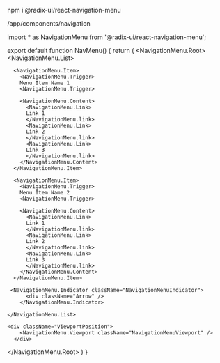 npm i @radix-ui/react-navigation-menu

/app/components/navigation

import \* as NavigationMenu from '@radix-ui/react-navigation-menu';

export default function NavMenu() {
return (
<NavigationMenu.Root>
<NavigationMenu.List>

      <NavigationMenu.Item>
        <NavigationMenu.Trigger>
        Menu Item Name 1
        <NavigationMenu.Trigger>

        <NavigationMenu.Content>
          <NavigationMenu.Link>
          Link 1
          </NavigationMenu.link>
          <NavigationMenu.Link>
          Link 2
          </NavigationMenu.link>
          <NavigationMenu.Link>
          Link 3
          </NavigationMenu.link>
        </NavigationMenu.Content>
      </NavigationMenu.Item>

      <NavigationMenu.Item>
        <NavigationMenu.Trigger>
        Menu Item Name 2
        <NavigationMenu.Trigger>

        <NavigationMenu.Content>
          <NavigationMenu.Link>
          Link 1
          </NavigationMenu.link>
          <NavigationMenu.Link>
          Link 2
          </NavigationMenu.link>
          <NavigationMenu.Link>
          Link 3
          </NavigationMenu.link>
        </NavigationMenu.Content>
      </NavigationMenu.Item>

     <NavigationMenu.Indicator className="NavigationMenuIndicator">
          <div className="Arrow" />
        </NavigationMenu.Indicator>

    </NavigationMenu.List>

    <div className="ViewportPosition">
        <NavigationMenu.Viewport className="NavigationMenuViewport" />
      </div>

</NavigationMenu.Root>
)
}
